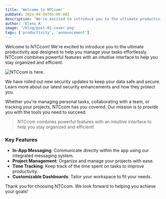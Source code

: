 ```yaml
---
title: 'Welcome to NTCcom!'
pubDate: 2024-04-04T05:00:00Z
description: "We're excited to introduce you to the ultimate productivity app designed to help you manage your tasks effortlessly to help you stay organized and efficient."
author: 'Eleni K'
image: '/blog/post-01-cover.png'
tags: ['productivity', 'announcement']
---
```


Welcome to NTCcom! We're excited to introduce you to the ultimate productivity app designed to help you manage your tasks effortlessly. NTCcom combines powerful features with an intuitive interface to help you stay organized and efficient.

![NTCcom is here.](/blog/post-01.png)

We have rolled out new security updates to keep your data safe and secure. Learn more about our latest security enhancements and how they protect you.

Whether you're managing personal tasks, collaborating with a team, or tracking your projects, NTCcom has you covered. Our mission is to provide you with the tools you need to succeed.

> NTCcom combines powerful features with an intuitive interface to help you stay organized and efficient!

### Key Features

- **In-App Messaging**: Communicate directly within the app using our integrated messaging system.
- **Project Management**: Organize and manage your projects with ease.
- **Time Tracking**: Keep track of the time spent on tasks to improve productivity.
- **Customizable Dashboards**: Tailor your workspace to fit your needs.

Thank you for choosing NTCcom. We look forward to helping you achieve your goals!

